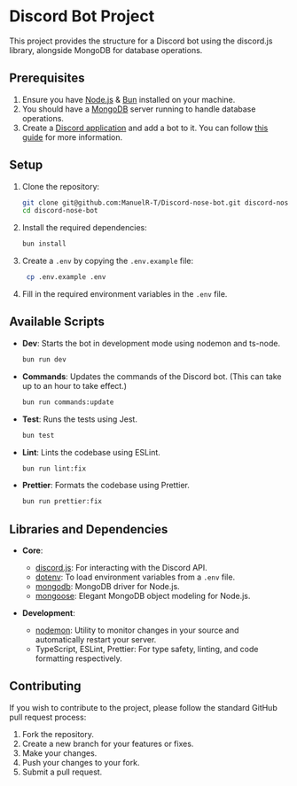 # Discord Bot Project

This project provides the structure for a Discord bot using the discord.js library, alongside MongoDB for database operations.

## Prerequisites

1. Ensure you have [Node.js](https://nodejs.org/) & [Bun](https://bun.sh/) installed on your machine.
2. You should have a [MongoDB](https://www.mongodb.com/) server running to handle database operations.
3. Create a [Discord application](https://discord.com/developers/applications) and add a bot to it. You can follow [this guide](https://discordjs.guide/preparations/setting-up-a-bot-application.html#creating-your-bot) for more information.

## Setup

1. Clone the repository:

   ```bash
   git clone git@github.com:ManuelR-T/Discord-nose-bot.git discord-nose-bot
   cd discord-nose-bot
   ```

2. Install the required dependencies:

   ```bash
   bun install
   ```

3. Create a `.env` by copying the `.env.example` file:

   ```bash
    cp .env.example .env
   ```

4. Fill in the required environment variables in the `.env` file.

## Available Scripts

- **Dev**: Starts the bot in development mode using nodemon and ts-node.

  ```bash
  bun run dev
  ```
- **Commands**: Updates the commands of the Discord bot. (This can take up to an hour to take effect.)

  ```bash
  bun run commands:update
  ```
- **Test**: Runs the tests using Jest.

  ```bash
  bun test
  ```

- **Lint**: Lints the codebase using ESLint.

  ```bash
  bun run lint:fix
  ```

- **Prettier**: Formats the codebase using Prettier.
  ```bash
  bun run prettier:fix
  ```

## Libraries and Dependencies

- **Core**:

  - [discord.js](https://discord.js.org/): For interacting with the Discord API.
  - [dotenv](https://www.npmjs.com/package/dotenv): To load environment variables from a `.env` file.
  - [mongodb](https://www.npmjs.com/package/mongodb): MongoDB driver for Node.js.
  - [mongoose](https://mongoosejs.com/): Elegant MongoDB object modeling for Node.js.

- **Development**:
  - [nodemon](https://www.npmjs.com/package/nodemon): Utility to monitor changes in your source and automatically restart your server.
  - TypeScript, ESLint, Prettier: For type safety, linting, and code formatting respectively.

## Contributing

If you wish to contribute to the project, please follow the standard GitHub pull request process:

1. Fork the repository.
2. Create a new branch for your features or fixes.
3. Make your changes.
4. Push your changes to your fork.
5. Submit a pull request.
